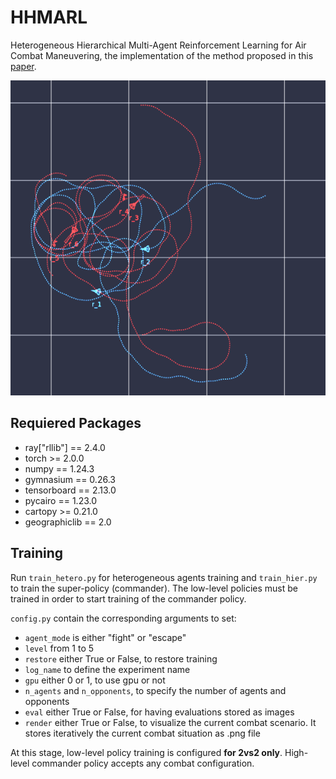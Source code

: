 # HHMARL

Heterogeneous Hierarchical Multi-Agent Reinforcement Learning for Air Combat Maneuvering, the implementation of the method proposed in this [paper](https://arxiv.org/abs/2309.11247).

![Hierarchy Trajectory](img/hier_pol.png)

## Requiered Packages 

- ray["rllib"] == 2.4.0
- torch >= 2.0.0
- numpy == 1.24.3
- gymnasium == 0.26.3
- tensorboard == 2.13.0
- pycairo == 1.23.0
- cartopy >= 0.21.0
- geographiclib == 2.0

## Training

Run `train_hetero.py` for heterogeneous agents training and `train_hier.py` to train the super-policy (commander). The low-level policies must be trained in order to start training of the commander policy. 

`config.py` contain the corresponding arguments to set:

- `agent_mode` is either "fight" or "escape"
- `level` from 1 to 5
- `restore` either True or False, to restore training
- `log_name` to define the experiment name
- `gpu` either 0 or 1, to use gpu or not
- `n_agents` and `n_opponents`, to specify the number of agents and opponents
- `eval` either True or False, for having evaluations stored as images
- `render` either True or False, to visualize the current combat scenario. It stores iteratively the current combat situation as .png file

At this stage, low-level policy training is configured **for 2vs2 only**. High-level commander policy accepts any combat configuration.






